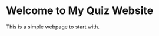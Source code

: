 <!DOCTYPE html>
<html lang="en">
<head>
    <meta charset="UTF-8">
    <meta name="viewport" content="width=device-width, initial-scale=1.0">
    <title>My Quiz Website</title>
</head>
<body>
    <h1>Welcome to My Quiz Website</h1>
    <p>This is a simple webpage to start with.</p>
</body>
</html>
